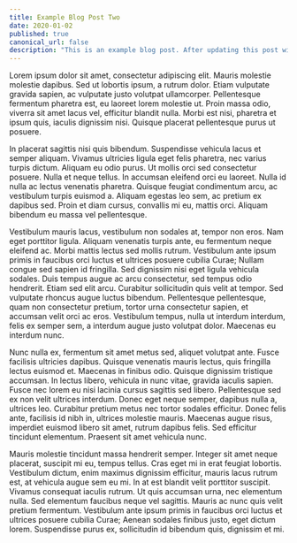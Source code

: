 ```yaml
---
title: Example Blog Post Two
date: 2020-01-02
published: true
canonical_url: false
description: "This is an example blog post. After updating this post with real content, you can copy the file to create new blog posts. Markdown works!"
---
```


Lorem ipsum dolor sit amet, consectetur adipiscing elit. Mauris molestie molestie dapibus. Sed ut lobortis ipsum, a rutrum dolor. Etiam vulputate gravida sapien, ac vulputate justo volutpat ullamcorper. Pellentesque fermentum pharetra est, eu laoreet lorem molestie ut. Proin massa odio, viverra sit amet lacus vel, efficitur blandit nulla. Morbi est nisi, pharetra et ipsum quis, iaculis dignissim nisi. Quisque placerat pellentesque purus ut posuere.

In placerat sagittis nisi quis bibendum. Suspendisse vehicula lacus et semper aliquam. Vivamus ultricies ligula eget felis pharetra, nec varius turpis dictum. Aliquam eu odio purus. Ut mollis orci sed consectetur posuere. Nulla et neque tellus. In accumsan eleifend orci eu laoreet. Nulla id nulla ac lectus venenatis pharetra. Quisque feugiat condimentum arcu, ac vestibulum turpis euismod a. Aliquam egestas leo sem, ac pretium ex dapibus sed. Proin et diam cursus, convallis mi eu, mattis orci. Aliquam bibendum eu massa vel pellentesque.

Vestibulum mauris lacus, vestibulum non sodales at, tempor non eros. Nam eget porttitor ligula. Aliquam venenatis turpis ante, eu fermentum neque eleifend ac. Morbi mattis lectus sed mollis rutrum. Vestibulum ante ipsum primis in faucibus orci luctus et ultrices posuere cubilia Curae; Nullam congue sed sapien id fringilla. Sed dignissim nisi eget ligula vehicula sodales. Duis tempus augue ac arcu consectetur, sed tempus odio hendrerit. Etiam sed elit arcu. Curabitur sollicitudin quis velit at tempor. Sed vulputate rhoncus augue luctus bibendum. Pellentesque pellentesque, quam non consectetur pretium, tortor urna consectetur sapien, et accumsan velit orci ac eros. Vestibulum tempus, nulla ut interdum interdum, felis ex semper sem, a interdum augue justo volutpat dolor. Maecenas eu interdum nunc.

Nunc nulla ex, fermentum sit amet metus sed, aliquet volutpat ante. Fusce facilisis ultricies dapibus. Quisque venenatis mauris lectus, quis fringilla lectus euismod et. Maecenas in finibus odio. Quisque dignissim tristique accumsan. In lectus libero, vehicula in nunc vitae, gravida iaculis sapien. Fusce nec lorem eu nisi lacinia cursus sagittis sed libero. Pellentesque sed ex non velit ultrices interdum. Donec eget neque semper, dapibus nulla a, ultrices leo. Curabitur pretium metus nec tortor sodales efficitur. Donec felis ante, facilisis id nibh in, ultrices molestie mauris. Maecenas augue risus, imperdiet euismod libero sit amet, rutrum dapibus felis. Sed efficitur tincidunt elementum. Praesent sit amet vehicula nunc.

Mauris molestie tincidunt massa hendrerit semper. Integer sit amet neque placerat, suscipit mi eu, tempus tellus. Cras eget mi in erat feugiat lobortis. Vestibulum dictum, enim maximus dignissim efficitur, mauris lacus rutrum est, at vehicula augue sem eu mi. In at est blandit velit porttitor suscipit. Vivamus consequat iaculis rutrum. Ut quis accumsan urna, nec elementum nulla. Sed elementum faucibus neque vel sagittis. Mauris ac nunc quis velit pretium fermentum. Vestibulum ante ipsum primis in faucibus orci luctus et ultrices posuere cubilia Curae; Aenean sodales finibus justo, eget dictum lorem. Suspendisse purus ex, sollicitudin id bibendum quis, dignissim et mi.
